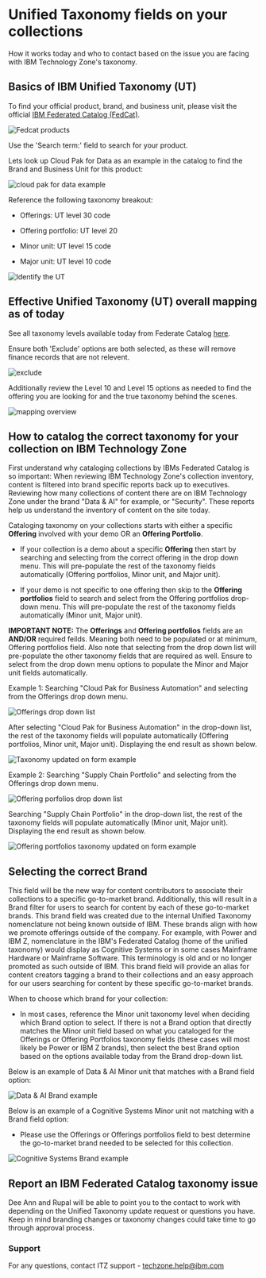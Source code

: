 # Unified Taxonomy fields on your collections

How it works today and who to contact based on the issue you are facing with IBM Technology Zone's taxonomy. 

## Basics of IBM Unified Taxonomy (UT)


To find your official product, brand, and business unit, please visit the official [IBM Federated Catalog (FedCat)](https://uatfedcat001.w3-969.ibm.com:9201/).

![Fedcat products](Images/Fedcat%20products.png)

Use the 'Search term:' field to search for your product. 

Lets look up Cloud Pak for Data as an example in the catalog to find the Brand and Business Unit for this product: 


![cloud pak for data example](Images/cloudpakfordata-ut-example.png)

Reference the following taxonomy breakout:

* Offerings: UT level 30 code

* Offering portfolio: UT level 20

* Minor unit: UT level 15 code

* Major unit: UT level 10 code

![Identify the UT](Images/Identify%20the%20UT.png)

## Effective Unified Taxonomy (UT) overall mapping as of today

See all taxonomy levels available today from Federate Catalog [here](https://prodfedcat001.w3-969.ibm.com:9201/ut_hierarchy.html).

Ensure both 'Exclude' options are both selected, as these will remove finance records that are not relevent.

![exclude](Images/exclude%20fields.png)

Additionally review the Level 10 and Level 15 options as needed to find the offering you are looking for and the true taxonomy behind the scenes. 

![mapping overview](Images/overview%20taxonomy.png)




## How to catalog the correct taxonomy for your collection on IBM Technology Zone

First understand why cataloging collections by IBMs Federated Catalog is so important: When reviewing IBM Technology Zone's collection inventory, content is filtered into brand specific reports back up to executives. Reviewing how many collections of content there are on IBM Technology Zone under the brand "Data & AI" for example, or "Security". These reports help us understand the inventory of content on the site today. 

Cataloging taxonomy on your collections starts with either a specific **Offering** involved with your demo OR an **Offering Portfolio**. 

* If your collection is a demo about a specific **Offering** then start by searching and selecting from the correct offering in the drop down menu. This will pre-populate the rest of the taxonomy fields automatically (Offering portfolios, Minor unit, and Major unit). 

* If your demo is not specific to one offering then skip to the **Offering portfolios** field to search and select from the Offering portfolios drop-down menu. This will pre-populate the rest of the taxonomy fields automatically (Minor unit, Major unit). 


**IMPORTANT NOTE:** The **Offerings** and **Offering portfolios** fields are an **AND/OR** required feilds. Meaning both need to be populated or at minimum, Offering portfolios field. Also note that selecting from the drop down list will pre-populate the other taxonomy fields that are required as well. Ensure to select from the drop down menu options to populate the Minor and Major unit fields automatically. 

Example 1: Searching "Cloud Pak for Business Automation" and selecting from the Offerings drop down menu.

![Offerings drop down list](Images/Offerings_dropdown_menu.png)

After selecting "Cloud Pak for Business Automation" in the drop-down list, the rest of the taxonomy fields will populate automatically (Offering portfolios, Minor unit, Major unit). Displaying the end result as shown below. 

![Taxonomy updated on form example](Images/cloudpakforbusinessautomation_dropdown.png)

Example 2: Searching "Supply Chain Portfolio" and selecting from the Offerings drop down menu.

![Offering porfolios drop down list](Images/offeringportfolio_dropdown.png)

Searching "Supply Chain Portfolio" in the drop-down list, the rest of the taxonomy fields will populate automatically (Minor unit, Major unit). Displaying the end result as shown below. 

![Offering portfolios taxonomy updated on form example](Images/offeringportfolio_prefilledtaxonomy.png)

## Selecting the correct Brand

This field will be the new way for content contributors to associate their collections to a specific go-to-market brand. Additionally, this will result in a Brand filter for users to search for content by each of these go-to-market brands. This brand field was created due to the internal Unified Taxonomy nomenclature not being known outside of IBM. These brands align with how we promote offerings outside of the company. For example, with Power and IBM Z, nomenclature in the IBM's Federated Catalog (home of the unified taxonomy) would display as Cognitive Systems or in some cases Mainframe Hardware or Mainframe Software. This terminology is old and or no longer promoted as such outside of IBM. This brand field will provide an alias for content creators tagging a brand to their collections and an easy approach for our users searching for content by these specific go-to-market brands.

When to choose which brand for your collection:

* In most cases, reference the Minor unit taxonomy level when deciding which Brand option to select. If there is not a Brand option that directly matches the Minor unit field based on what you cataloged for the Offerings or Offering Portfolios taxonomy fields (these cases will most likely be Power or IBM Z brands), then select the best Brand option based on the options available today from the Brand drop-down list.

Below is an example of Data & AI Minor unit that matches with a Brand field option:

![Data & AI Brand example](Images/new_brand_field.png)

Below is an example of a Cognitive Systems Minor unit not matching with a Brand field option:

* Please use the Offerings or Offerings portfolios field to best determine the go-to-market brand needed to be selected for this collection.

![Cognitive Systems Brand example](Images/Cognitive_Systems_notmatching.png)


## Report an IBM Federated Catalog taxonomy issue



Dee Ann and Rupal will be able to point you to the contact to work with depending on the Unified Taxonomy update request or questions you have. Keep in mind branding changes or taxonomy changes could take time to go through approval process. 

### Support

For any questions, contact ITZ support - techzone.help@ibm.com
